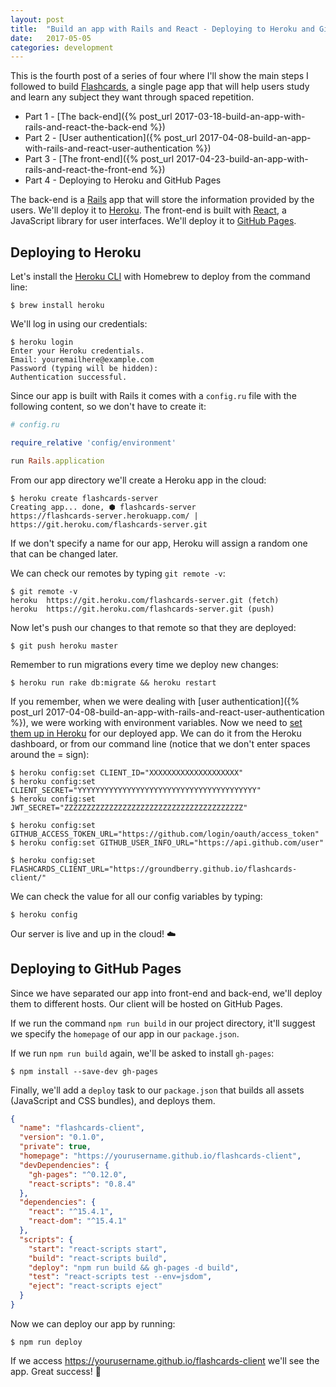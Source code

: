 ```yaml
---
layout: post
title:  "Build an app with Rails and React - Deploying to Heroku and GitHub Pages"
date:   2017-05-05
categories: development
---
```


This is the fourth post of a series of four where I'll show the main steps I followed to build [Flashcards](https://groundberry.github.io/flashcards-client/), a single page app that will help users study and learn any subject they want through spaced repetition.

- Part 1 - [The back-end]({% post_url 2017-03-18-build-an-app-with-rails-and-react-the-back-end %})
- Part 2 - [User authentication]({% post_url 2017-04-08-build-an-app-with-rails-and-react-user-authentication %})
- Part 3 - [The front-end]({% post_url 2017-04-23-build-an-app-with-rails-and-react-the-front-end %})
- Part 4 - Deploying to Heroku and GitHub Pages

The back-end is a [Rails](http://rubyonrails.org/) app that will store the information provided by the users. We'll deploy it to [Heroku](https://www.heroku.com/).
The front-end is built with [React](https://facebook.github.io/react/), a JavaScript library for user interfaces. We'll deploy it to [GitHub Pages](https://pages.github.com/).

## Deploying to Heroku

Let's install the [Heroku CLI](https://devcenter.heroku.com/articles/heroku-cli) with Homebrew to deploy from the command line:

```
$ brew install heroku
```

We'll log in using our credentials:

```
$ heroku login
Enter your Heroku credentials.
Email: youremailhere@example.com
Password (typing will be hidden):
Authentication successful.
```

Since our app is built with Rails it comes with a `config.ru` file with the following content, so we don't have to create it:

```ruby
# config.ru

require_relative 'config/environment'

run Rails.application
```

From our app directory we'll create a Heroku app in the cloud:

```
$ heroku create flashcards-server
Creating app... done, ⬢ flashcards-server
https://flashcards-server.herokuapp.com/ | https://git.heroku.com/flashcards-server.git
```

If we don't specify a name for our app, Heroku will assign a random one that can be changed later.

We can check our remotes by typing `git remote -v`:

```
$ git remote -v
heroku  https://git.heroku.com/flashcards-server.git (fetch)
heroku  https://git.heroku.com/flashcards-server.git (push)
```

Now let's push our changes to that remote so that they are deployed:

```
$ git push heroku master
```

Remember to run migrations every time we deploy new changes:

```
$ heroku run rake db:migrate && heroku restart
```

If you remember, when we were dealing with [user authentication]({% post_url 2017-04-08-build-an-app-with-rails-and-react-user-authentication %}), we were working with environment variables. Now we need to [set them up in Heroku](https://devcenter.heroku.com/articles/config-vars) for our deployed app. We can do it from the Heroku dashboard, or from our command line (notice that we don't enter spaces around the = sign):

```
$ heroku config:set CLIENT_ID="XXXXXXXXXXXXXXXXXXXX"
$ heroku config:set CLIENT_SECRET="YYYYYYYYYYYYYYYYYYYYYYYYYYYYYYYYYYYYYYYY"
$ heroku config:set JWT_SECRET="ZZZZZZZZZZZZZZZZZZZZZZZZZZZZZZZZZZZZZZZZ"

$ heroku config:set GITHUB_ACCESS_TOKEN_URL="https://github.com/login/oauth/access_token"
$ heroku config:set GITHUB_USER_INFO_URL="https://api.github.com/user"

$ heroku config:set FLASHCARDS_CLIENT_URL="https://groundberry.github.io/flashcards-client/"
```

We can check the value for all our config variables by typing:

```
$ heroku config
```

Our server is live and up in the cloud! ☁️

## Deploying to GitHub Pages

Since we have separated our app into front-end and back-end, we'll deploy them to different hosts. Our client will be hosted on GitHub Pages.

If we run the command `npm run build` in our project directory, it'll suggest we specify the `homepage` of our app in our `package.json`.

If we run `npm run build` again, we'll be asked to install `gh-pages`:

```
$ npm install --save-dev gh-pages
```

Finally, we'll add a `deploy` task to our `package.json` that builds all assets (JavaScript and CSS bundles), and deploys them.

```json
{
  "name": "flashcards-client",
  "version": "0.1.0",
  "private": true,
  "homepage": "https://yourusername.github.io/flashcards-client",
  "devDependencies": {
    "gh-pages": "^0.12.0",
    "react-scripts": "0.8.4"
  },
  "dependencies": {
    "react": "^15.4.1",
    "react-dom": "^15.4.1"
  },
  "scripts": {
    "start": "react-scripts start",
    "build": "react-scripts build",
    "deploy": "npm run build && gh-pages -d build",
    "test": "react-scripts test --env=jsdom",
    "eject": "react-scripts eject"
  }
}
```

Now we can deploy our app by running:

```
$ npm run deploy
```

If we access <https://yourusername.github.io/flashcards-client> we'll see the app. Great success! 🙆

